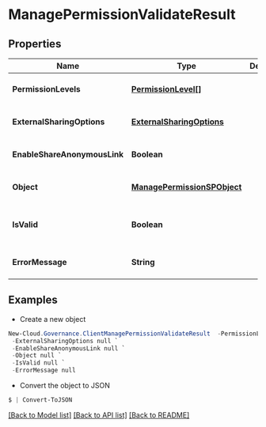 # ManagePermissionValidateResult
## Properties

Name | Type | Description | Notes
------------ | ------------- | ------------- | -------------
**PermissionLevels** | [**PermissionLevel[]**](PermissionLevel.md) |  | [optional] [default to null]
**ExternalSharingOptions** | [**ExternalSharingOptions**](ExternalSharingOptions.md) |  | [optional] [default to null]
**EnableShareAnonymousLink** | **Boolean** |  | [optional] [default to null]
**Object** | [**ManagePermissionSPObject**](ManagePermissionSPObject.md) |  | [optional] [default to null]
**IsValid** | **Boolean** |  | [optional] [readonly] [default to null]
**ErrorMessage** | **String** |  | [optional] [default to null]

## Examples

- Create a new object
```powershell
New-Cloud.Governance.ClientManagePermissionValidateResult  -PermissionLevels null `
 -ExternalSharingOptions null `
 -EnableShareAnonymousLink null `
 -Object null `
 -IsValid null `
 -ErrorMessage null
```

- Convert the object to JSON
```powershell
$ | Convert-ToJSON
```


[[Back to Model list]](../README.md#documentation-for-models) [[Back to API list]](../README.md#documentation-for-api-endpoints) [[Back to README]](../README.md)

